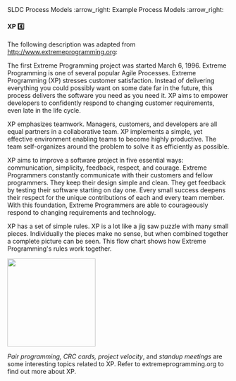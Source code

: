 <link rel="stylesheet" href="{{baseUrl}}/css/textbook.css">

<div class="website-content">

<div id="path">SLDC Process Models :arrow_right: Example Process Models :arrow_right:</div>

<div id="title">

#### XP :four:

</div>

<div id="body">

The following description was adapted from http://www.extremeprogramming.org:

<tip-box>

The first Extreme Programming project was started March 6, 1996. Extreme Programming is one of several popular Agile Processes. Extreme Programming (XP) stresses customer satisfaction.
Instead of delivering everything you could possibly want on some date far in the future, this process delivers the software you need as you need it.
XP aims to empower developers to confidently respond to changing customer requirements, even late in the life cycle.

XP emphasizes teamwork. Managers, customers, and developers are all equal partners in a collaborative team. XP implements a simple,
yet effective environment enabling teams to become highly productive. The team self-organizes around the problem to solve it as efficiently as possible.

XP aims to improve a software project in five essential ways: communication, simplicity, feedback, respect, and courage. Extreme Programmers constantly
communicate with their customers and fellow programmers. They keep their design simple and clean. They get feedback by testing their software starting on day one.
Every small success deepens their respect for the unique contributions of each and every team member. With this foundation,
Extreme Programmers are able to courageously respond to changing requirements and technology.

XP has a set of simple rules. XP is a lot like a jig saw puzzle with many small pieces. Individually the pieces make no sense,
but when combined together a complete picture can be seen. This flow chart shows how Extreme Programming's rules work together.

<img src="{{baseUrl}}/processModels/exampleProcessModels/xp/images/diagram.png" height="200" />
<p/>

</tip-box>

_Pair programming, CRC cards, project velocity_, and _standup meetings_ are some interesting topics related to XP. Refer to extremeprogramming.org to find out more about XP.

</div>

</div>
